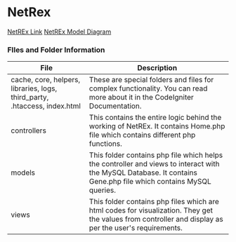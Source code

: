# NetRex
[NetREx Link](http://bioinf.iiit.ac.in/ricenet/ricenetwork/)
[NetREx Model Diagram](./NetREx_model.png)

### FIles and Folder Information

| File | Description |
| ------ | ------ |
| cache, core, helpers, libraries, logs, third_party, .htaccess, index.html | These are special folders and files for complex functionality. You can read more about it in the CodeIgniter Documentation. |
| controllers | This contains the entire logic behind the working of NetREx. It contains Home.php file which contains different php functions.  |
| models | This folder contains php file which helps the controller and views to interact with the MySQL Database. It contains Gene.php file which contains MySQL queries.| 
| views | This folder contains php files which are html codes for visualization. They get the values from controller and display as per the user's requirements. |

